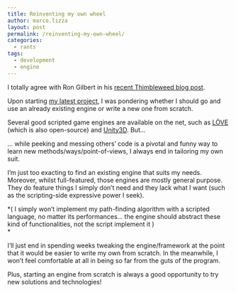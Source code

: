 ```yaml
---
title: Reinventing my own wheel
author: marco.lizza
layout: post
permalink: /reinventing-my-own-wheel/
categories:
  - rants
tags:
  - development
  - engine
---
```

I totally agree with Ron Gilbert in his <a href="http://blog.thimbleweedpark.com/engine" target="_blank">recent Thimbleweed blog post</a>.

Upon starting [my latest project][1], I was pondering whether I should go and use an already existing engine or write a new one from scratch.

Several good scripted game engines are available on the net, such as <a title="LÖVE" href="http://love2d.org" target="_blank">LÖVE</a> (which is also open-source) and <a title="Unity3D" href="http://unity3d.com" target="_blank">Unity3D</a>. But&#8230;

&#8230; while peeking and messing others&#8217; code is a pivotal and funny way to learn new methods/ways/point-of-views, I always end in tailoring my own suit.

I&#8217;m just too exacting to find an existing engine that suits my needs. Moreover, whilst full-featured, those engines are mostly general purpose. They do feature things I simply don&#8217;t need and they lack what I want (such as the scripting-side expressive power I seek).

*( I simply won&#8217;t implement my path-finding algorithm with a scripted language, no matter its performances&#8230; the engine should abstract these kind of functionalities, not the script implement it )  
*

I&#8217;ll just end in spending weeks tweaking the engine/framework at the point that it would be easier to write my own from scratch. In the meanwhile, I won&#8217;t feel comfortable at all in being so far from the guts of the program.

Plus, starting an engine from scratch is always a good opportunity to try new solutions and technologies!

 [1]: http://blog.brainasylum.com/a-modern-one-please/ "A modern one, please"